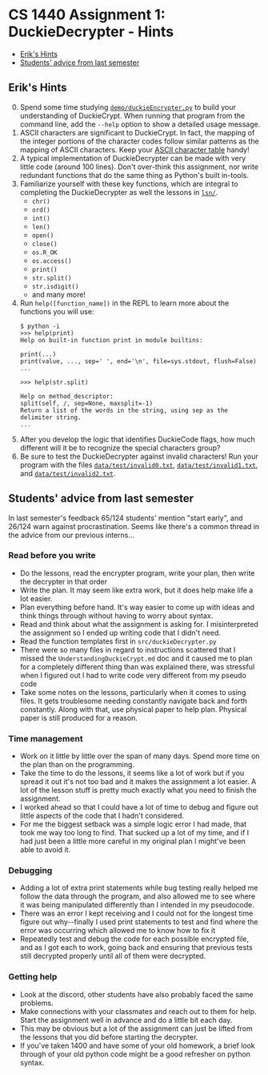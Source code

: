# CS 1440 Assignment 1: DuckieDecrypter - Hints

*   [Erik's Hints](#eriks-hints)
*   [Students' advice from last semester](#students-advice-from-last-semester)


## Erik's Hints

0.  Spend some time studying [`demo/duckieEncrypter.py`](../demo/duckieEncrypter.py) to build your understanding of DuckieCrypt.  When running that program from the command line, add the `--help` option to show a detailed usage message.
1.  ASCII characters are significant to DuckieCrypt.  In fact, the mapping of the integer portions of the character codes follow similar patterns as the mapping of ASCII characters.  Keep your [ASCII character table](https://www.asciitable.com/) handy!
2.  A typical implementation of DuckieDecrypter can be made with very little code (around 100 lines).  Don't over-think this assignment, nor write redundant functions that do the same thing as Python's built in-tools.
3.  Familiarize yourself with these key functions, which are integral to completing the DuckieDecrypter as well the lessons in [`lsn/`](../lsn/).
    * `chr()`
    * `ord()`
    * `int()`
    * `len()`
    * `open()`
    * `close()`
    * `os.R_OK`
    * `os.access()`
    * `print()`
    * `str.split()`
    * `str.isdigit()`
    * and many more!
4.  Run `help([function_name])` in the REPL to learn more about the functions you will use:
    ```
    $ python -i
    >>> help(print)
    Help on built-in function print in module builtins:

    print(...)
    print(value, ..., sep=' ', end='\n', file=sys.stdout, flush=False)
    ...

    >>> help(str.split)

    Help on method_descriptor:
    split(self, /, sep=None, maxsplit=-1)
    Return a list of the words in the string, using sep as the delimiter string.
    ...
    ```
5.  After you develop the logic that identifies DuckieCode flags, how much different will it be to recognize the special characters group?
6.  Be sure to test the DuckieDecrypter against invalid characters!  Run your program with the files [`data/test/invalid0.txt`](../data/test/invalid0.txt), [`data/test/invalid1.txt`](../data/test/invalid1.txt), and [`data/test/invalid2.txt`](../data/test/invalid2.txt).


## Students' advice from last semester

In last semester's feedback 65/124 students' mention "start early", and 26/124 warn against procrastination.  Seems like there's a common thread in the advice from our previous interns...


### Read before you write

*   Do the lessons, read the encrypter program, write your plan, then write the decrypter in that order
*   Write the plan. It may seem like extra work, but it does help make life a lot easier.
*   Plan everything before hand. It's way easier to come up with ideas and think things through without having to worry about syntax.
*   Read and think about what the assignment is asking for.  I misinterpreted the assignment so I ended up writing code that I didn't need. 
*   Read the function templates first in `src/duckieDecrypter.py`
*   There were so many files in regard to instructions scattered that I missed the `UnderstandingDuckieCrypt.md` doc and it caused me to plan for a completely different thing than was explained there, was stressful when I figured out I had to write code very different from my pseudo code
*   Take some notes on the lessons, particularly when it comes to using files. It gets troublesome needing constantly navigate back and forth constantly.  Along with that, use physical paper to help plan. Physical paper is still produced for a reason.


### Time management

*   Work on it little by little over the span of many days. Spend more time on the plan than on the programming.
*   Take the time to do the lessons, it seems like a lot of work but if you spread it out it's not too bad and it makes the assignment a lot easier. A lot of the lesson stuff is pretty much exactly what you need to finish the assignment.
*   I worked ahead so that I could have a lot of time to debug and figure out little aspects of the code that I hadn't considered.
*   For me the biggest setback was a simple logic error I had made, that took me way too long to find.  That sucked up a lot of my time, and if I had just been a little more careful in my original plan I might've been able to avoid it.


### Debugging

*   Adding a lot of extra print statements while bug testing really helped me follow the data through the program, and also allowed me to see where it was being manipulated differently than I intended in my pseudocode.
*   There was an error I kept receiving and I could not for the longest time figure out why--finally I used print statements to test and find where the error was occurring which allowed me to know how to fix it
*   Repeatedly test and debug the code for each possible encrypted file, and as I got each to work, going back and ensuring that previous tests still decrypted properly until all of them were decrypted.


### Getting help

*   Look at the discord, other students have also probably faced the same problems.
*   Make connections with your classmates and reach out to them for help. Start the assignment well in advance and do a little bit each day.
*   This may be obvious but a lot of the assignment can just be lifted from the lessons that you did before starting the decrypter.
*   If you've taken 1400 and have some of your old homework, a brief look through of your old python code might be a good refresher on python syntax.
